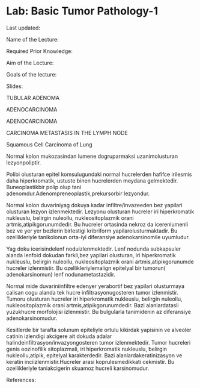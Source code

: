 # Lab: Basic Tumor Pathology-1

Last updated:

Name of the Lecture:

Required Prior Knowledge:

Aim of the Lecture:

Goals of the lecture:

Slides:

TUBULAR ADENOMA

ADENOCARCINOMA

ADENOCARCINOMA

CARCINOMA METASTASIS IN THE LYMPH NODE

Squamous Cell Carcinoma of Lung

Normal kolon mukozasindan lumene dogruparmaksi uzanimolusturan lezyonpoliptir.

Polibi olusturan epitel komsulugundaki normal hucrelerden hafifce irilesmis daha hiperkromatik, ustuste binen hucrelerden meydana gelmektedir. Buneoplastikbir polip olup tani adenomdur.Adenompreneoplastik,prekursorbir lezyondur.

Normal kolon duvariniyag dokuya kadar infiltre/invazeeden bez yapilari olusturan lezyon izlenmektedir. Lezyonu olusturan hucreler iri hiperkromatik nukleuslu, belirgin nuleollu, nukleositoplazmik orani artmis,atipikgorunumdedir. Bu hucreler ortasinda nekroz da icerenlumenli bez ve yer yer bezlerin birlestigi kribriform yapilarolusturmaktadir. Bu ozellikleriyle tanikolonun orta-iyi diferansiye adenokarsinomile uyumludur.

Yag doku icerisindelenf noduizlenmektedir. Lenf nodunda subkapsuler alanda lenfoid dokudan farkli,bez yapilari olusturan, iri hiperkromatik nukleuslu, belirgin nuleollu, nukleositoplazmik orani artmis,atipikgorunumde hucreler izlenmistir. Bu ozellikleriylemalign epitelyal bir tumorun\( adenokarsinomun\) lenf nodunametastazidir.

Normal mide duvariniinfiltre edenyer yerabortif bez yapilari olusturmaya calisan cogu alanda tek hucre infiltrasyonugosteren tumor izlenmistir. Tumoru olusturan hucreler iri hiperkromatik nukleuslu, belirgin nuleollu, nukleositoplazmik orani artmis,atipikgorunumdedir. Bazi alanlardatasli yuzukhucre morfolojisi izlenmistir. Bu bulgularla tanimidenin az diferansiye adenokarsinomudur.

Kesitlerde bir tarafta solunum epiteliyle ortulu kikirdak yapisinin ve alveoler catinin izlendigi akcigere ait dokuda adalar halindeinfiltrasyon/invazyongosteren tumor izlenmektedir. Tumor hucreleri genis eozinofilik sitoplazmali, iri hiperkromatik nukleuslu, belirgin nukleollu,atipik, epitelyal karakterdedir. Bazi alanlardakeratinizasyon ve keratin inciizlenmistir.Hucreler arasi koprulesmedikkati cekmistir. Bu ozellikleriyle taniakcigerin skuamoz hucreli karsinomudur.

References:

